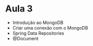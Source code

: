 # Aula 3

* Introdução ao MongoDB
* Criar uma conexão com o MongoDB
* Spring Data Repositories
* @Document

